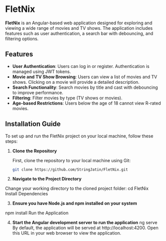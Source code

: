 # FletNix

**FletNix** is an Angular-based web application designed for exploring and viewing a wide range of movies and TV shows. The application includes features such as user authentication, a search bar with debouncing, and filtering options.

## Features

- **User Authentication**: Users can log in or register. Authentication is managed using JWT tokens.
- **Movie and TV Show Browsing**: Users can view a list of movies and TV shows. Clicking on a movie will provide a detailed description.
- **Search Functionality**: Search movies by title and cast with debouncing to improve performance.
- **Filtering**: Filter movies by type (TV shows or movies).
- **Age-based Restrictions**: Users below the age of 18 cannot view R-rated movies.


## Installation Guide

To set up and run the FletNix project on your local machine, follow these steps:

1. **Clone the Repository**

   First, clone the repository to your local machine using Git:
   ```bash
   git clone https://github.com/StringJatin/FletNix.git


1. **Navigate to the Project Directory**

  Change your working directory to the cloned project folder:
  cd FletNix
   Install Dependencies

3. **Ensure you have Node.js and npm installed on your system**

  npm install
Run the Application


4. **Start the Angular development server to run the application**
ng serve
By default, the application will be served at http://localhost:4200. Open this URL in your web browser to view the application.
